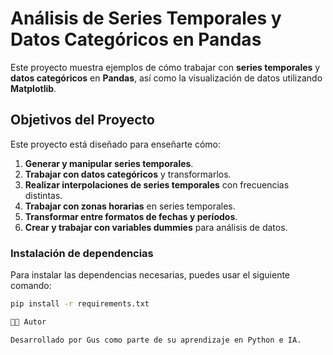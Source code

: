 # Análisis de Series Temporales y Datos Categóricos en Pandas

Este proyecto muestra ejemplos de cómo trabajar con **series temporales** y **datos categóricos** en **Pandas**, así como la visualización de datos utilizando **Matplotlib**.

## Objetivos del Proyecto

Este proyecto está diseñado para enseñarte cómo:

1. **Generar y manipular series temporales**.
2. **Trabajar con datos categóricos** y transformarlos.
3. **Realizar interpolaciones de series temporales** con frecuencias distintas.
4. **Trabajar con zonas horarias** en series temporales.
5. **Transformar entre formatos de fechas y períodos**.
6. **Crear y trabajar con variables dummies** para análisis de datos.


### Instalación de dependencias

Para instalar las dependencias necesarias, puedes usar el siguiente comando:

```bash
pip install -r requirements.txt

🧑‍💻 Autor

Desarrollado por Gus como parte de su aprendizaje en Python e IA.
